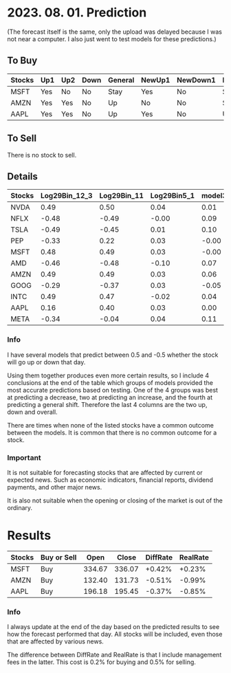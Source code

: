 # 2023. 08. 01. Prediction

(The forecast itself is the same, only the upload was delayed because I was not near a computer. I also just went to test models for these predictions.)

## To Buy
| Stocks | Up1 | Up2 | Down | General | NewUp1 | NewDown1 | NewGeneral |
| ------ | ------ | ------ | ------ | ------ | ------ | ------ | ------ |
| MSFT | Yes | No | No | Stay | Yes | No | Stay | 
| AMZN | Yes | Yes | No | Up | No | No | Stay | 
| AAPL | Yes | Yes | No | Up | Yes | No | Up | 


## To Sell
There is no stock to sell.



## Details
| Stocks | Log29Bin_12_3 | Log29Bin_11 | Log29Bin5_1 | model3 | model4 | model5 | modelNew3 | modelNew5 | Log29_34_384_Bin1_2 | Log29_34_384_Bin1_3 | Log29_34_384_Bin1_4 | Up1 | Up2 | Down | General | NewUp1 | NewDown1 | NewGeneral |
| ------ | ------ | ------ | ------ | ------ | ------ | ------ | ------ | ------ | ------ | ------ | ------ | ------ |------ |------ |------ |------ |------ |------ |
| NVDA | 0.49 | 0.50 | 0.04 | 0.01 | 0.07 | 0.10 | -0.36 | -0.07 | 0.07 | 0.01 | -0.39 | No | No | No | Stay | No | No | Stay | 
| NFLX | -0.48 | -0.49 | -0.00 | 0.09 | 0.09 | 0.07 | -0.50 | 0.34 | -0.42 | -0.45 | -0.50 | No | No | No | Stay | No | No | Stay | 
| TSLA | -0.49 | -0.45 | 0.01 | 0.10 | 0.15 | 0.17 | -0.50 | -0.37 | -0.14 | -0.15 | -0.49 | No | No | No | Stay | No | No | Stay | 
| PEP | -0.33 | 0.22 | 0.03 | -0.00 | 0.03 | 0.05 | -0.44 | -0.32 | 0.48 | 0.47 | 0.49 | No | No | No | Stay | No | No | Stay | 
| MSFT | 0.48 | 0.49 | 0.03 | -0.00 | 0.06 | 0.08 | 0.28 | 0.14 | 0.46 | 0.45 | 0.47 | Yes | No | No | Stay | Yes | No | Stay | 
| AMD | -0.46 | -0.48 | -0.10 | 0.07 | 0.05 | 0.18 | 0.37 | -0.40 | -0.50 | -0.50 | -0.50 | No | No | No | Stay | No | No | Stay | 
| AMZN | 0.49 | 0.49 | 0.03 | 0.06 | 0.09 | 0.16 | 0.44 | 0.18 | -0.42 | -0.45 | -0.50 | Yes | Yes | No | Up | No | No | Stay | 
| GOOG | -0.29 | -0.37 | 0.03 | -0.05 | 0.02 | 0.03 | 0.50 | 0.04 | 0.35 | 0.39 | 0.16 | No | No | No | Stay | No | No | Stay | 
| INTC | 0.49 | 0.47 | -0.02 | 0.04 | 0.03 | 0.12 | 0.50 | 0.32 | 0.50 | 0.50 | 0.50 | No | No | No | Stay | No | No | Stay | 
| AAPL | 0.16 | 0.40 | 0.03 | 0.00 | 0.05 | 0.07 | 0.05 | 0.02 | 0.38 | 0.35 | 0.44 | Yes | Yes | No | Up | Yes | No | Up | 
| META | -0.34 | -0.04 | 0.04 | 0.11 | 0.07 | 0.14 | 0.23 | 0.11 | -0.01 | -0.25 | -0.49 | No | No | No | Stay | No | No | Stay | 







### Info

I have several models that predict between 0.5 and -0.5 whether the stock will go up or down that day. 

Using them together produces even more certain results, so I include 4 conclusions at the end of the table which groups of models provided the most accurate predictions based on testing. One of the 4 groups was best at predicting a decrease, two at predicting an increase, and the fourth at predicting a general shift. Therefore the last 4 columns are the two up, down and overall.

There are times when none of the listed stocks have a common outcome between the models. It is common that there is no common outcome for a stock.

### Important
It is not suitable for forecasting stocks that are affected by current or expected news. Such as economic indicators, financial reports, dividend payments, and other major news.

It is also not suitable when the opening or closing of the market is out of the ordinary.

# Results
| Stocks | Buy or Sell | Open | Close | DiffRate | RealRate |
| ------ | ------ | ------ | ------ | ------ | ------ |
| MSFT | Buy | 334.67 | 336.07 | +0.42% | +0.23% |
| AMZN | Buy | 132.40 | 131.73 | -0.51% | -0.99% |
| AAPL | Buy | 196.18 | 195.45 | -0.37% | -0.85% |



### Info
I always update at the end of the day based on the predicted results to see how the forecast performed that day. All stocks will be included, even those that are affected by various news.

The difference between DiffRate and RealRate is that I include management fees in the latter. This cost is 0.2% for buying and 0.5% for selling.
